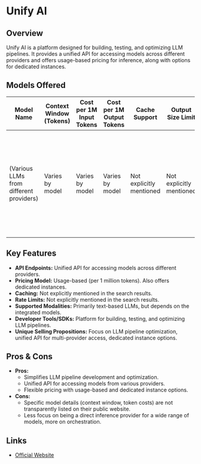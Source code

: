 # Unify AI

## Overview
Unify AI is a platform designed for building, testing, and optimizing LLM pipelines. It provides a unified API for accessing models across different providers and offers usage-based pricing for inference, along with options for dedicated instances.

## Models Offered
| Model Name | Context Window (Tokens) | Cost per 1M Input Tokens | Cost per 1M Output Tokens | Cache Support | Output Size Limit | Notes |
|---|---|---|---|---|---|---|
| (Various LLMs from different providers) | Varies by model | Varies by model | Varies by model | Not explicitly mentioned | Not explicitly mentioned | Unify AI provides access to models from various providers. Specific model details depend on the integrated LLMs. |

## Key Features
*   **API Endpoints:** Unified API for accessing models across different providers.
*   **Pricing Model:** Usage-based (per 1 million tokens). Also offers dedicated instances.
*   **Caching:** Not explicitly mentioned in the search results.
*   **Rate Limits:** Not explicitly mentioned in the search results.
*   **Supported Modalities:** Primarily text-based LLMs, but depends on the integrated models.
*   **Developer Tools/SDKs:** Platform for building, testing, and optimizing LLM pipelines.
*   **Unique Selling Propositions:** Focus on LLM pipeline optimization, unified API for multi-provider access, dedicated instance options.

## Pros & Cons
*   **Pros:**
    *   Simplifies LLM pipeline development and optimization.
    *   Unified API for accessing models from various providers.
    *   Flexible pricing with usage-based and dedicated instance options.
*   **Cons:**
    *   Specific model details (context window, token costs) are not transparently listed on their public website.
    *   Less focus on being a direct inference provider for a wide range of models, more on orchestration.

## Links
*   [Official Website](https://unify.ai/)